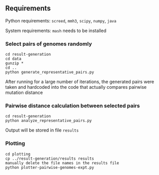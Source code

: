 ## Requirements

Python requirements: `screed`, `mmh3`, `scipy`, `numpy`, `java`

System requirements: `mash` needs to be installed

### Select pairs of genomes randomly

```
cd result-generation
cd data
gunzip *
cd ..
python generate_representative_pairs.py
```

After running for a large number of iterations, the generated pairs were taken and hardcoded into the code that actually compares pairwise mutation distance

### Pairwise distance calculation between selected pairs
```
cd result-generation
python analyze_representative_pairs.py
```

Output will be stored in file `results`

### Plotting

```
cd plotting
cp ../result-generation/results results
manually delete the file names in the results file
python plotter-pairwise-genomes-expt.py
```

